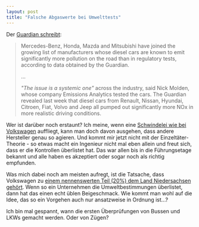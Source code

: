 ```yaml
---
layout: post
title: "Falsche Abgaswerte bei Umwelttests"
---
```


Der [Guardian schreibt][0]:

> Mercedes-Benz, Honda, Mazda and Mitsubishi have joined the growing list of manufacturers
> whose diesel cars are known to emit significantly more pollution on the road than in
> regulatory tests, according to data obtained by the Guardian.
>
> ...
>
> *"The issue is a systemic one"* across the industry, said Nick Molden, whose company
> Emissions Analytics tested the cars. The Guardian revealed last week that diesel cars from
> Renault, Nissan, Hyundai, Citroen, Fiat, Volvo and Jeep all pumped out significantly more
> NOx in more realistic driving conditions.

Wer ist darüber noch erstaunt? Ich meine, wenn eine [Schwindelei wie bei Volkswagen][1] auffliegt, kann man doch davon ausgehen, dass andere Hersteller genau so agieren. Und kommt mir jetzt nicht mit der Einzeltäter-Theorie - so etwas macht ein Ingenieur nicht mal eben allein und freut sich, dass er die Kontrollen überlistet hat. Das war allen bis in die Führungsetage bekannt und alle haben es akzeptiert oder sogar noch als richtig empfunden.

Was mich dabei noch am meisten aufregt, ist die Tatsache, dass Volkswagen zu [einem nennenswerten Teil (20%) dem Land Niedersachsen gehört][2]. Wenn so ein Unternehmen die Umweltbestimmungen überlistet, dann hat das einen echt üblen Beigeschmack. Wie kommt man wohl auf die Idee, das so ein Vorgehen auch nur ansatzweise in Ordnung ist...?

Ich bin mal gespannt, wann die ersten Überprüfungen von Bussen und LKWs gemacht werden. Oder von Zügen?

[0]: http://www.theguardian.com/environment/2015/oct/09/mercedes-honda-mazda-mitsubishi-diesel-emissions-row
[1]: http://www.theguardian.com/business/ng-interactive/2015/sep/23/volkswagen-emissions-scandal-explained-diesel-cars
[2]: http://www.mf.niedersachsen.de/themen/beteiligungen/volkswagen-ag-wolfsburg-1590.html
